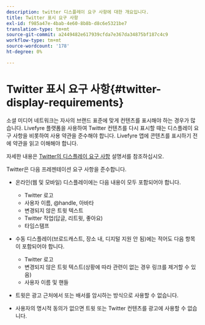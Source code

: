 ```yaml
---
description: twitter 디스플레이 요구 사항에 대한 개요입니다.
title: Twitter 표시 요구 사항
exl-id: f985a47e-4bab-4e60-8b8b-d8c6e5321be7
translation-type: tm+mt
source-git-commit: a2449482e617939cfda7e367da34875bf187c4c9
workflow-type: tm+mt
source-wordcount: '178'
ht-degree: 0%

---
```


# Twitter 표시 요구 사항{#twitter-display-requirements}

소셜 미디어 네트워크는 자사의 브랜드 표준에 맞게 컨텐츠를 표시해야 하는 경우가 많습니다. Livefyre 플랫폼을 사용하여 Twitter 컨텐츠를 다시 표시할 때는 디스플레이 요구 사항을 비롯하여 사용 약관을 준수해야 합니다. Livefyre 앱에 콘텐츠를 표시하기 전에 약관을 읽고 이해해야 합니다.

자세한 내용은 [Twitter의 디스플레이 요구 사항](https://about.twitter.com/company/display-requirements) 설명서를 참조하십시오.

Twitter은 다음 프레젠테이션 요구 사항을 준수합니다.

* 온라인(웹 및 모바일) 디스플레이에는 다음 내용이 모두 포함되어야 합니다.

   * Twitter 로고
   * 사용자 이름, @handle, 아바타
   * 변경되지 않은 트윗 텍스트
   * Twitter 작업(답글, 리트윗, 좋아요)
   * 타임스탬프

* 수동 디스플레이(브로드캐스트, 장소 내, 디지털 지원 안 됨)에는 적어도 다음 항목이 포함되어야 합니다.

   * Twitter 로고
   * 변경되지 않은 트윗 텍스트(상황에 따라 관련이 없는 경우 링크를 제거할 수 있음)
   * 사용자 이름 및 핸들

* 트윗은 광고 근처에서 또는 배서를 암시하는 방식으로 사용할 수 없습니다.
* 사용자의 명시적 동의가 없으면 트윗 또는 Twitter 컨텐츠를 광고에 사용할 수 없습니다.
